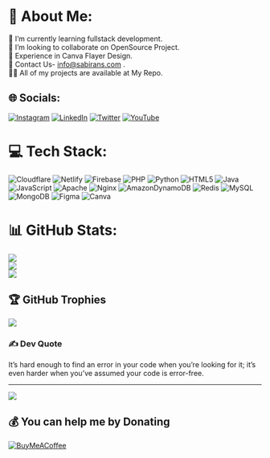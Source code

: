 # 💫 About Me:
🔭 I’m currently learning fullstack development.<br>👯 I’m looking to collaborate on OpenSource Project.<br>🌱 Experience in Canva Flayer Design.<br>💬 Contact Us- info@sabirans.com .<br>👨‍💻 All of my projects are available at My Repo.


## 🌐 Socials:
[![Instagram](https://img.shields.io/badge/Instagram-%23E4405F.svg?logo=Instagram&logoColor=white)](https://instagram.com/sabirans04) [![LinkedIn](https://img.shields.io/badge/LinkedIn-%230077B5.svg?logo=linkedin&logoColor=white)](https://linkedin.com/in/sabirans04) [![Twitter](https://img.shields.io/badge/Twitter-%231DA1F2.svg?logo=Twitter&logoColor=white)](https://twitter.com/sabirans04) [![YouTube](https://img.shields.io/badge/YouTube-%23FF0000.svg?logo=YouTube&logoColor=white)](https://youtube.com/@sabirans04) 

# 💻 Tech Stack:
![Cloudflare](https://img.shields.io/badge/Cloudflare-F38020?style=flat&logo=Cloudflare&logoColor=white) ![Netlify](https://img.shields.io/badge/netlify-%23000000.svg?style=flat&logo=netlify&logoColor=#00C7B7) ![Firebase](https://img.shields.io/badge/firebase-%23039BE5.svg?style=flat&logo=firebase) ![PHP](https://img.shields.io/badge/php-%23777BB4.svg?style=flat&logo=php&logoColor=white) ![Python](https://img.shields.io/badge/python-3670A0?style=flat&logo=python&logoColor=ffdd54) ![HTML5](https://img.shields.io/badge/html5-%23E34F26.svg?style=flat&logo=html5&logoColor=white) ![Java](https://img.shields.io/badge/java-%23ED8B00.svg?style=flat&logo=java&logoColor=white) ![JavaScript](https://img.shields.io/badge/javascript-%23323330.svg?style=flat&logo=javascript&logoColor=%23F7DF1E) ![Apache](https://img.shields.io/badge/apache-%23D42029.svg?style=flat&logo=apache&logoColor=white) ![Nginx](https://img.shields.io/badge/nginx-%23009639.svg?style=flat&logo=nginx&logoColor=white) ![AmazonDynamoDB](https://img.shields.io/badge/Amazon%20DynamoDB-4053D6?style=flat&logo=Amazon%20DynamoDB&logoColor=white) ![Redis](https://img.shields.io/badge/redis-%23DD0031.svg?style=flat&logo=redis&logoColor=white) ![MySQL](https://img.shields.io/badge/mysql-%2300f.svg?style=flat&logo=mysql&logoColor=white) ![MongoDB](https://img.shields.io/badge/MongoDB-%234ea94b.svg?style=flat&logo=mongodb&logoColor=white) 	![Figma](https://img.shields.io/badge/figma-%23F24E1E.svg?style=flat&logo=figma&logoColor=white) ![Canva](https://img.shields.io/badge/Canva-%2300C4CC.svg?style=flat&logo=Canva&logoColor=white)
# 📊 GitHub Stats:
![](https://github-readme-stats.vercel.app/api?username=sabirans04&theme=dark&hide_border=false&include_all_commits=false&count_private=false)<br/>
![](https://github-readme-streak-stats.herokuapp.com/?user=sabirans04&theme=dark&hide_border=false)<br/>
![](https://github-readme-stats.vercel.app/api/top-langs/?username=sabirans04&theme=dark&hide_border=false&include_all_commits=false&count_private=false&layout=compact)

## 🏆 GitHub Trophies
![](https://github-profile-trophy.vercel.app/?username=sabirans04&theme=radical&no-frame=false&no-bg=false&margin-w=4)

### ✍️ Dev Quote
It’s hard enough to find an error in your code when you’re looking for it; it’s even harder when you’ve assumed your code is error-free.

---
[![](https://visitcount.itsvg.in/api?id=sabirans04&icon=2&color=1)](https://visitcount.itsvg.in)

  ## 💰 You can help me by Donating
  [![BuyMeACoffee](https://img.shields.io/badge/Buy%20Me%20a%20Coffee-ffdd00?style=for-the-badge&logo=buy-me-a-coffee&logoColor=black)](https://buymeacoffee.com/sabirans04) 
